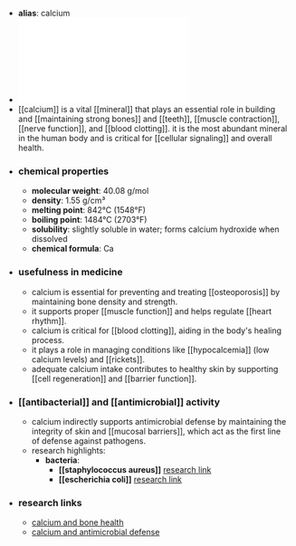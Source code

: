 - **alias**: calcium
- ![Calcium.pdf](../assets/Calcium_1719303309556_0.pdf)
- [[calcium]] is a vital [[mineral]] that plays an essential role in building and [[maintaining strong bones]] and [[teeth]], [[muscle contraction]], [[nerve function]], and [[blood clotting]]. it is the most abundant mineral in the human body and is critical for [[cellular signaling]] and overall health.
- ### chemical properties
	- **molecular weight**: 40.08 g/mol
	- **density**: 1.55 g/cm³
	- **melting point**: 842°C (1548°F)
	- **boiling point**: 1484°C (2703°F)
	- **solubility**: slightly soluble in water; forms calcium hydroxide when dissolved
	- **chemical formula**: Ca
- ### usefulness in medicine
	- calcium is essential for preventing and treating [[osteoporosis]] by maintaining bone density and strength.
	- it supports proper [[muscle function]] and helps regulate [[heart rhythm]].
	- calcium is critical for [[blood clotting]], aiding in the body's healing process.
	- it plays a role in managing conditions like [[hypocalcemia]] (low calcium levels) and [[rickets]].
	- adequate calcium intake contributes to healthy skin by supporting [[cell regeneration]] and [[barrier function]].
- ### [[antibacterial]] and [[antimicrobial]] activity
	- calcium indirectly supports antimicrobial defense by maintaining the integrity of skin and [[mucosal barriers]], which act as the first line of defense against pathogens.
	- research highlights:
		- **bacteria**:
			- **[[staphylococcus aureus]]** [research link](https://scholar.google.com/scholar?q=Staphylococcus+aureus+calcium)
			- **[[escherichia coli]]** [research link](https://scholar.google.com/scholar?q=Escherichia+coli+calcium)
- ### research links
	- [calcium and bone health](https://scholar.google.com/scholar?q=calcium+bone+health)
	- [calcium and antimicrobial defense](https://scholar.google.com/scholar?q=calcium+antimicrobial+defense)